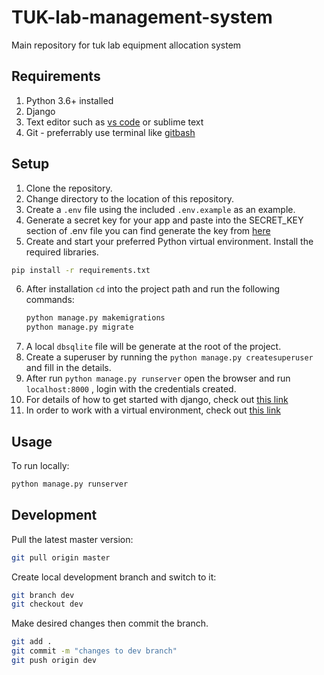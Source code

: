# TUK-lab-management-system
Main repository for tuk lab equipment allocation system
## Requirements
1. Python 3.6+ installed
2. Django
3. Text editor such as [vs code](https://code.visualstudio.com/) or sublime text
4. Git - preferrably use terminal like [gitbash](https://gitforwindows.org/)

## Setup
1. Clone the repository.
2. Change directory to the location of this repository.
3. Create a `.env` file using the included `.env.example` as an example.
4. Generate a secret key for your app and paste into the SECRET_KEY section of .env file
you can find generate the key from [here](https://miniwebtool.com/django-secret-key-generator/)
5. Create and start your preferred Python virtual environment. Install the required libraries.
```bash
pip install -r requirements.txt
```
6. After installation ``cd`` into the project path and run the following commands:
    ``` python
    python manage.py makemigrations
    python manage.py migrate
    ```
7. A local ```dbsqlite``` file will be generate at the root of the project.
8. Create a superuser by running the ``python manage.py createsuperuser`` and fill in the details.
9. After run ``python manage.py runserver`` open the browser and run  ``localhost:8000`` , login with the credentials created.
10. For details of how to get started with django, check out [this link](https://www.djangoproject.com/start/)
11. In order to work with a virtual environment, check out [this link](https://tutorial.djangogirls.org/en/installation/#pythonanywhere)


## Usage
To run locally:
```bash
python manage.py runserver
```

## Development
Pull the latest master version:
```bash
git pull origin master
```
Create local development branch and switch to it:
```bash
git branch dev
git checkout dev
```
Make desired changes then commit the branch.
```bash
git add .
git commit -m "changes to dev branch"
git push origin dev
```
